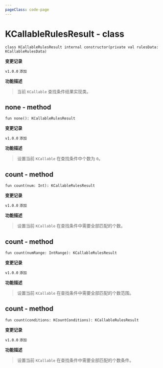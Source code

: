 ```yaml
---
pageClass: code-page
---
```


# KCallableRulesResult <span class="symbol">- class</span>

```kotlin:no-line-numbers
class KCallableRulesResult internal constructor(private val rulesData: KCallableRulesData)
```

**变更记录**

`v1.0.0` `添加`

**功能描述**

> 当前 `KCallable` 查找条件结果实现类。

## none <span class="symbol">- method</span>

```kotlin:no-line-numbers
fun none(): KCallableRulesResult
```

**变更记录**

`v1.0.0` `添加`

**功能描述**

> 设置当前 `KCallable` 在查找条件中个数为 `0`。

## count <span class="symbol">- method</span>

```kotlin:no-line-numbers
fun count(num: Int): KCallableRulesResult
```

**变更记录**

`v1.0.0` `添加`

**功能描述**

> 设置当前 `KCallable` 在查找条件中需要全部匹配的个数。

## count <span class="symbol">- method</span>

```kotlin:no-line-numbers
fun count(numRange: IntRange): KCallableRulesResult
```

**变更记录**

`v1.0.0` `添加`

**功能描述**

> 设置当前 `KCallable` 在查找条件中需要全部匹配的个数范围。

## count <span class="symbol">- method</span>

```kotlin:no-line-numbers
fun count(conditions: KCountConditions): KCallableRulesResult
```

**变更记录**

`v1.0.0` `添加`

**功能描述**

> 设置当前 `KCallable` 在查找条件中需要全部匹配的个数条件。